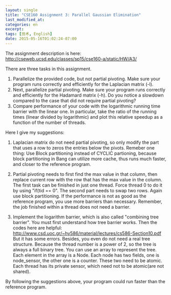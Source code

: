 ```yaml
---
layout: single
title: "CSE160 Assignment 3: Parallel Gaussian Elimination"
last_modified_at:
categories: en
excerpt:
tags: [技术, English]
date: 2015-05-16T01:02:24-07:00
---
```

The assignment description is here: 
http://cseweb.ucsd.edu/classes/sp15/cse160-a/static/HW/A3/

There are three tasks in this assignment.

1. Parallelize the provided code, but not partial pivoting. Make sure your program runs correctly and efficiently for the Laplacian matrix (-l).
2. Next, parallelize partial pivoting. Make sure your program runs correctly and efficiently for the Hadamard matrix (-h). Do you notice a slowdown compared to the case that did not require partial pivoting?
3. Compare performance of your code with the logarithmic running time barrier with the linear one. In particular, take the ratio of the running times (linear divided by logarithmic) and plot this relative speedup as a function of the number of threads.

Here I give my suggestions:

1. Laplacian matrix do not need partial pivoting, so only modify the part that uses a row to zeros the entries below the pivots. Remeber one thing: Use Block partitioning instead of CYCLIC partioning, because block partitioning in Bang can utilize more cache, thus runs much faster, and closer to the reference program.

2. Partial pivoting needs to first find the max value in that column, then replace current row with the row that has the max value in the column. The first task can be finished in just one thread. Force thread 0 to do it by using "if(tid == 0".  The second part needs to swap two rows. Again use block partitioning. If the performance is not as good as the reference program, you use more barriers than necessary. Remember, the job finished within a thread does not need a barrier.

3. Implement the logarithm barrier, which is also called "combining tree barrier". You must first understand how tree barrier works. Then the codes here are helpful: http://www.csd.uoc.gr/~hy586/material/lectures/cs586-Section10.pdf
But it has some errors. Besides, you even do not need a real tree structure. Because the thread number is a power of 2, so the tree is always a full binary tree. You can use an array to represent the tree. Each element in the array is a Node. Each node has two fields, one is node_sensor, the other one is a counter. These two need to be atomic. Each thread has its private sensor, which need not to be atomic(are not shared). 

By following the suggestions above, your program could run faster than the reference program.
